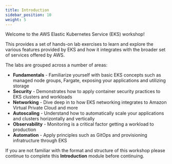 ```yaml
---
title: Introduction
sidebar_position: 10
weight: 5
---
```


Welcome to the AWS Elastic Kubernetes Service (EKS) workshop!

This provides a set of hands-on lab exercises to learn and explore the various features provided by EKS and how it integrates with the broader set of services offered by AWS.

The labs are grouped across a number of areas:

* **Fundamentals** - Familiarize yourself with basic EKS concepts such as managed node groups, Fargate, exposing your applications and utilizing storage
* **Security** - Demonstrates how to apply container security practices to EKS clusters and workloads
* **Networking** - Dive deep in to how EKS networking integrates to Amazon Virtual Private Cloud and more
* **Autoscaling** - Understand how to automatically scale your applications and clusters horizontally and vertically
* **Observability** - Monitoring is a critical factor getting a workload to production
* **Automation** - Apply principles such as GitOps and provisioning infratructure through EKS

If you are not familiar with the format and structure of this workshop please continue to complete this **Introduction** module before continuing.